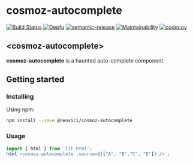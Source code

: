 cosmoz-autocomplete
==================

[![Build Status](https://github.com/Neovici/cosmoz-autocomplete/workflows/Github%20CI/badge.svg)](https://github.com/Neovici/cosmoz-autocomplete/actions?workflow=Github+CI)
[![Depfu](https://badges.depfu.com/badges/c887733c2e1b6c70285860279a80fa03/overview.svg)](https://depfu.com/github/Neovici/cosmoz-autocomplete?project_id=9639)
[![semantic-release](https://img.shields.io/badge/%20%20%F0%9F%93%A6%F0%9F%9A%80-semantic--release-e10079.svg)](https://github.com/semantic-release/semantic-release)
[![Maintainability](https://api.codeclimate.com/v1/badges/56671dc0a46898d2f539/maintainability)](https://codeclimate.com/github/Neovici/cosmoz-autocomplete/maintainability)
[![codecov](https://codecov.io/gh/Neovici/cosmoz-autocomplete/branch/master/graph/badge.svg?token=Pg5yXQH7wS)](https://codecov.io/gh/Neovici/cosmoz-autocomplete)

## &lt;cosmoz-autocomplete&gt;

**cosmoz-autocomplete** is a haunted auto-complete component.

## Getting started

### Installing

Using npm:
```bash
npm install --save @neovici/cosmoz-autocomplete
```

### Usage

``` javascript
import { html } from 'lit-html';
html`<cosmoz-autocomplete .source=${["A", "B","C", "D"]} />`;
```
